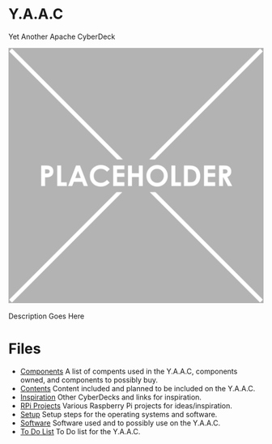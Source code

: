 # Y.A.A.C

Yet Another Apache CyberDeck

![placeholder](images/placeholder-1024x1024.png)


Description Goes Here


# Files

* [Components](doc/components.md) A list of compents used in the Y.A.A.C, components owned, and components to possibly buy.
* [Contents](doc/content,md) Content included and planned to be included on the Y.A.A.C.
* [Inspiration](doc/inspiration.md) Other CyberDecks and links for inspiration.
* [RPi Projects](doc/rpiprojects.txt) Various Raspberry Pi projects for ideas/inspiration.
* [Setup](doc/setup.txt) Setup steps for the operating systems and software.
* [Software](doc/software.txt) Software used and to possibly use on the Y.A.A.C.
* [To Do List](doc/todo.txt) To Do list for the Y.A.A.C.
